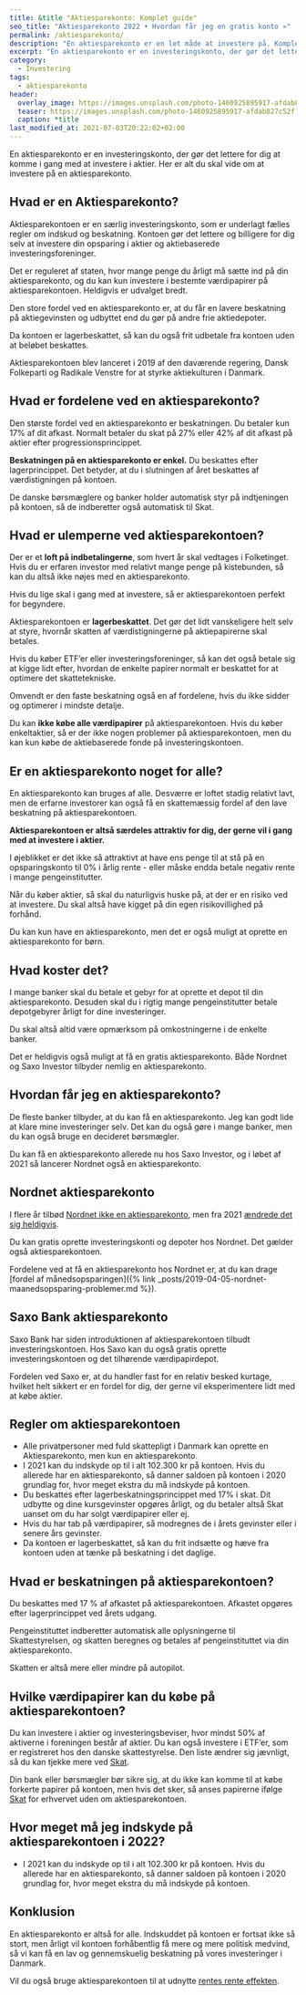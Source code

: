 ```yaml
---
title: &title "Aktiesparekonto: Komplet guide"
seo_title: "Aktiesparekonto 2022 • Hvordan får jeg en gratis konto »"
permalink: /aktiesparekonto/
description: "En aktiesparekonto er en let måde at investere på. Komplet guide til beskatning og hvor du kan få en GRATIS aktiesparekonto."
excerpt: "En aktiesparekonto er en investeringskonto, der gør det lettere for dig at komme i gang med at investere i aktier. Her er alt du skal vide om at investere på en aktiesparekonto."
category:
  - Investering
tags:
  - aktiesparekonto
header:
  overlay_image: https://images.unsplash.com/photo-1460925895917-afdab827c52f?ixid=MnwxMjA3fDB8MHxwaG90by1wYWdlfHx8fGVufDB8fHx8&ixlib=rb-1.2.1&auto=format&fit=crop&h=600&w=1200&q=10
  teaser: https://images.unsplash.com/photo-1460925895917-afdab827c52f?ixid=MnwxMjA3fDB8MHxwaG90by1wYWdlfHx8fGVufDB8fHx8&ixlib=rb-1.2.1&auto=format&fit=crop&h=300&w=400&q=10
  caption: *title
last_modified_at: 2021-07-03T20:22:02+02:00
---
```


En aktiesparekonto er en investeringskonto, der gør det lettere for dig at komme i gang med at investere i aktier. Her er alt du skal vide om at investere på en aktiesparekonto.

## Hvad er en Aktiesparekonto?

Aktiesparekontoen er en særlig investeringskonto, som er underlagt fælles regler om indskud og beskatning. Kontoen gør det lettere og billigere for dig selv at investere din opsparing i aktier og aktiebaserede investeringsforeninger.

Det er reguleret af staten, hvor mange penge du årligt må sætte ind på din aktiesparekonto, og du kan kun investere i bestemte værdipapirer på aktiesparekontoen. Heldigvis er udvalget bredt.

Den store fordel ved en aktiesparekonto er, at du får en lavere beskatning på aktiegevinsten og udbyttet end du gør på andre frie aktiedepoter.

Da kontoen er lagerbeskattet, så kan du også frit udbetale fra kontoen uden at beløbet beskattes.

Aktiesparekontoen blev lanceret i 2019 af den daværende regering, Dansk Folkeparti og Radikale Venstre for at styrke aktiekulturen i Danmark.

## Hvad er fordelene ved en aktiesparekonto?

Den største fordel ved en aktiesparekonto er beskatningen. Du betaler kun 17% af dit afkast. Normalt betaler du skat på 27% eller 42% af dit afkast på aktier efter progressionsprincippet.

**Beskatningen på en aktiesparekonto er enkel.** Du beskattes efter lagerprincippet. Det betyder, at du i slutningen af året beskattes af værdistigningen på kontoen.

De danske børsmæglere og banker holder automatisk styr på indtjeningen på kontoen, så de indberetter også automatisk til Skat.

## Hvad er ulemperne ved aktiesparekontoen?

Der er et **loft på indbetalingerne**, som hvert år skal vedtages i Folketinget. Hvis du er erfaren investor med relativt mange penge på kistebunden, så kan du altså ikke nøjes med en aktiesparekonto.

Hvis du lige skal i gang med at investere, så er aktiesparekontoen perfekt for begyndere.

Aktiesparekontoen er **lagerbeskattet**. Det gør det lidt vanskeligere helt selv at styre, hvornår skatten af værdistigningerne på aktiepapirerne skal betales.

Hvis du køber ETF’er eller investeringsforeninger, så kan det også betale sig at kigge lidt efter, hvordan de enkelte papirer normalt er beskattet for at optimere det skattetekniske.

Omvendt er den faste beskatning også en af fordelene, hvis du ikke sidder og optimerer i mindste detalje.

Du kan **ikke købe alle værdipapirer** på aktiesparekontoen. Hvis du køber enkeltaktier, så er der ikke nogen problemer på aktiesparekontoen, men du kan kun købe de aktiebaserede fonde på investeringskontoen.

## Er en aktiesparekonto noget for alle?

En aktiesparekonto kan bruges af alle. Desværre er loftet stadig relativt lavt, men de erfarne investorer kan også få en skattemæssig fordel af den lave beskatning på aktiesparekontoen.

**Aktiesparekontoen er altså særdeles attraktiv for dig, der gerne vil i gang med at investere i aktier.**

I øjeblikket er det ikke så attraktivt at have ens penge til at stå på en opsparingskonto til 0% i årlig rente - eller måske endda betale negativ rente i mange pengeinstitutter.

Når du køber aktier, så skal du naturligvis huske på, at der er en risiko ved at investere. Du skal altså have kigget på din egen risikovillighed på forhånd.

Du kan kun have en aktiesparekonto, men det er også muligt at oprette en aktiesparekonto for børn.

## Hvad koster det?

I mange banker skal du betale et gebyr for at oprette et depot til din aktiesparekonto. Desuden skal du i rigtig mange pengeinstitutter betale depotgebyrer årligt for dine investeringer.

Du skal altså altid være opmærksom på omkostningerne i de enkelte banker.

Det er heldigvis også muligt at få en gratis aktiesparekonto. Både Nordnet og Saxo Investor tilbyder nemlig en aktiesparekonto.

## Hvordan får jeg en aktiesparekonto?

De fleste banker tilbyder, at du kan få en aktiesparekonto. Jeg kan godt lide at klare mine investeringer selv. Det kan du også gøre i mange banker, men du kan også bruge en decideret børsmægler.

Du kan få en aktiesparekonto allerede nu hos Saxo Investor, og i løbet af 2021 så lancerer Nordnet også en aktiesparekonto.

## Nordnet aktiesparekonto

I flere år tilbød [Nordnet ikke en aktiesparekonto](https://www.nordnet.dk/blog/derfor-tilbyder-nordnet-ikke-en-aktiesparekonto-fra-1-januar/), men fra 2021 [ændrede det sig heldigvis](https://www.nordnet.dk/blog/nordnet-lancerer-aktiesparekonto/).

Du kan gratis oprette investeringskonti og depoter hos Nordnet. Det gælder også aktiesparekontoen.

Fordelene ved at få en aktiesparekonto hos Nordnet er, at du kan drage [fordel af månedsopsparingen]({% link _posts/2019-04-05-nordnet-maanedsopsparing-problemer.md %}).

## Saxo Bank aktiesparekonto

Saxo Bank har siden introduktionen af aktiesparekontoen tilbudt investeringskontoen. Hos Saxo kan du også gratis oprette investeringskontoen og det tilhørende værdipapirdepot.

Fordelen ved Saxo er, at du handler fast for en relativ besked kurtage, hvilket helt sikkert er en fordel for dig, der gerne vil eksperimentere lidt med at købe aktier.

## Regler om aktiesparekontoen

- Alle privatpersoner med fuld skattepligt i Danmark kan oprette en Aktiesparekonto, men kun en aktiesparekonto.
- I 2021 kan du indskyde op til i alt 102.300 kr på kontoen. Hvis du allerede har en aktiesparekonto, så danner saldoen på kontoen i 2020 grundlag for, hvor meget ekstra du må indskyde på kontoen.
- Du beskattes efter lagerbeskatningsprincippet med 17% i skat. Dit udbytte og dine kursgevinster opgøres årligt, og du betaler altså Skat uanset om du har solgt værdipapirer eller ej.
- Hvis du har tab på værdipapirer, så modregnes de i årets gevinster eller i senere års gevinster. 
- Da kontoen er lagerbeskattet, så kan du frit indsætte og hæve fra kontoen uden at tænke på beskatning i det daglige.

## Hvad er beskatningen på aktiesparekontoen?

Du beskattes med 17 % af afkastet på aktiesparekontoen. Afkastet opgøres efter lagerprincippet ved årets udgang.

Pengeinstituttet indberetter automatisk alle oplysningerne til Skattestyrelsen, og skatten beregnes og betales af pengeinstituttet via din aktiesparekonto.

Skatten er altså mere eller mindre på autopilot.

## Hvilke værdipapirer kan du købe på aktiesparekontoen?

Du kan investere i aktier og investeringsbeviser, hvor mindst 50% af aktiverne i foreningen består af aktier. Du kan også investere i ETF’er, som er registreret hos den danske skattestyrelse. Den liste ændrer sig jævnligt, så du kan tjekke mere ved [Skat](https://skat.dk/skat.aspx?oid=17119).

Din bank eller børsmægler bør sikre sig, at du ikke kan komme til at købe forkerte papirer på kontoen, men hvis det sker, så anses papirerne ifølge [Skat](https://skat.dk/skat.aspx?oid=17119) for erhvervet uden om aktiesparekontoen.

## Hvor meget må jeg indskyde på aktiesparekontoen i 2022?

- I 2021 kan du indskyde op til i alt 102.300 kr på kontoen. Hvis du allerede har en aktiesparekonto, så danner saldoen på kontoen i 2020 grundlag for, hvor meget ekstra du må indskyde på kontoen.

## Konklusion

En aktiesparekonto er altså for alle. Indskuddet på kontoen er fortsat ikke så stort, men årligt vil kontoen forhåbentlig få mere og mere politisk medvind, så vi kan få en lav og gennemskuelig beskatning på vores investeringer i Danmark.

Vil du også bruge aktiesparekontoen til at udnytte [rentes rente effekten](/renters-rente/).
